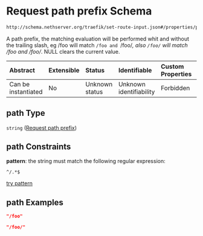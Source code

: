 # Request path prefix Schema

```txt
http://schema.nethserver.org/traefik/set-route-input.json#/properties/path
```

A path prefix, the matching evaluation will be performed whit and without the trailing slash, eg /foo will match `/foo and `/foo/*, also `/foo/` will match /foo and /foo/*.  NULL clears the current value.

| Abstract            | Extensible | Status         | Identifiable            | Custom Properties | Additional Properties | Access Restrictions | Defined In                                                                    |
| :------------------ | :--------- | :------------- | :---------------------- | :---------------- | :-------------------- | :------------------ | :---------------------------------------------------------------------------- |
| Can be instantiated | No         | Unknown status | Unknown identifiability | Forbidden         | Allowed               | none                | [set-route-input.json\*](traefik/set-route-input.json "open original schema") |

## path Type

`string` ([Request path prefix](set-route-input-properties-request-path-prefix.md))

## path Constraints

**pattern**: the string must match the following regular expression:&#x20;

```regexp
^/.*$
```

[try pattern](https://regexr.com/?expression=%5E%2F.*%24 "try regular expression with regexr.com")

## path Examples

```json
"/foo"
```

```json
"/foo/"
```
